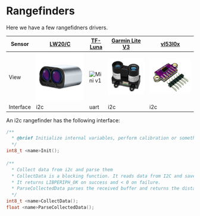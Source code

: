 # Rangefinders

Here we have a few rangefidners drivers.

| Sensor | [LW20/C](https://www.mouser.com/datasheet/2/321/28055-LW20-SF20-LiDAR-Manual-Rev-7-1371848.pdf) | [TF-Luna](https://files.seeedstudio.com/wiki/Grove-TF_Mini_LiDAR/res/SJ-PM-TF-Luna-A03-Product-Manual.pdf) | [Garmin Lite V3](https://static.garmin.com/pumac/LIDAR_Lite_v3_Operation_Manual_and_Technical_Specifications.pdf) | [vl53l0x](https://www.st.com/resource/en/datasheet/vl53l0x.pdf) |
| ------ | ------- | ------- | -------- | -------- |
| View | ![](https://github.com/ZilantRobotics/libperiph/blob/docs/assets/sensors/rangefinder/lw20.jpg?raw=true "lw20") | ![](https://github.com/ZilantRobotics/libperiph/blob/docs/assets/sensors/rangefinder/tf_mini.jpg?raw=true "Mini v1") | ![](https://github.com/ZilantRobotics/libperiph/blob/docs/assets/sensors/rangefinder/garmin_lite_v3.jpg?raw=true "Garmin Lite V3") | ![](https://github.com/ZilantRobotics/libperiph/blob/docs/assets/sensors/rangefinder/vl53l0x.jpg?raw=true "vl53l0x") |
| Interface | i2c | uart | i2c | i2c |

An i2c rangefinder has the following interface:

```c++
/**
  * @brief Initialize internal variables, perform calibration or something else
  */
int8_t <name>Init();

/**
  * Collect data from i2c and parse them
  * CollectData is a blocking function. It reads data from I2C and save it to the internal buffer.
  * It returns LIBPERIPH_OK on success and < 0 on failure.
  * ParseCollectedData parses the received buffer and returns the distance in meters.
  */
int8_t <name>CollectData();
float <name>ParseCollectedData();
```
